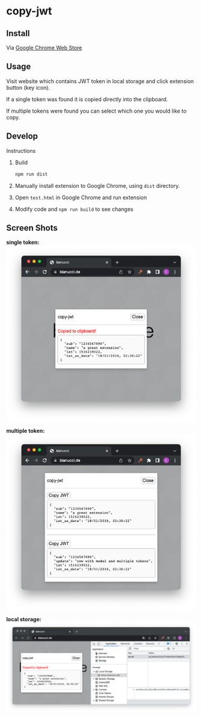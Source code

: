 # copy-jwt

## Install

Via [Google Chrome Web Store](https://chrome.google.com/webstore/detail/copy-jwt/mnmgmnigoeabimncikdolaekjmfeeghi)

## Usage

Visit website which contains JWT token in local storage and click extension button (key icon).

If a single token was found it is copied directly into the clipboard.

If multiple tokens were found you can select which one you would like to copy.

## Develop

Instructions

1. Build

    ```bash
    npm run dist
    ```

2. Manually install extension to Google Chrome, using `dist` directory.

3. Open `test.html` in Google Chrome and run extension

4. Modify code and `npm run build` to see changes

## Screen Shots

**single token:**
![Example single token](docs/img/modal-single.png)

**multiple token:**
![Example multiple token](docs/img/modal-multiple.png)

**local storage:**
![Example single token](docs/img/localstorage.png)
